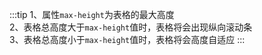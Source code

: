 :::tip
1、属性`max-height`为表格的最大高度<br>
2、表格总高度大于`max-height`值时，表格将会出现纵向滚动条<br>
3、表格总高度小于`max-height`值时，表格将会高度自适应
:::
